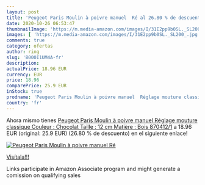 ```yaml
---
layout: post
title: 'Peugeot Paris Moulin à poivre manuel  Ré al 26.80 % de descuento'
date: 2020-10-26 06:53:47
thumbnailImage: 'https://m.media-amazon.com/images/I/31E2pp9b0SL._SL200_.jpg'
images: [ 'https://m.media-amazon.com/images/I/31E2pp9b0SL._SL200_.jpg' ]
comments: true
category: ofertas
author: ring
slug: 'B000I1UM4A-fr'
description:
actualPrice: 18.96 EUR
currency: EUR
price: 18.96
comparePrice: 25.9 EUR
inStock: true
prodname: 'Peugeot Paris Moulin à poivre manuel  Réglage mouture classique  Couleur : Chocolat  Taille : 12 cm  Matière : Bois  870412/1'
country: 'fr'
---
```


Ahora mismo tienes [Peugeot Paris Moulin à poivre manuel  Réglage mouture classique  Couleur : Chocolat  Taille : 12 cm  Matière : Bois  870412/1](https://www.amazon.fr/dp/B000I1UM4A/?tag=tolees0d-21) a 18.96 EUR (original: 25.9 EUR) (26.80 %  de descuento) en el siguiente enlace!

[![Peugeot Paris Moulin à poivre manuel  Ré](https://m.media-amazon.com/images/I/31E2pp9b0SL._SL200_.jpg)](https://www.amazon.fr/dp/B000I1UM4A/?tag=tolees0d-21)

[Visítala!!!](https://www.amazon.fr/dp/B000I1UM4A/?tag=tolees0d-21)

Links participate in Amazon Associate program and might generate a comission on qualifying sales
